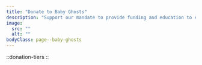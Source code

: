 ```yaml
---
title: "Donate to Baby Ghosts"
description: "Support our mandate to provide funding and education to emerging studios."
image:
  src: ""
  alt: ""
bodyClass: page--baby-ghosts
---
```


::donation-tiers
::

